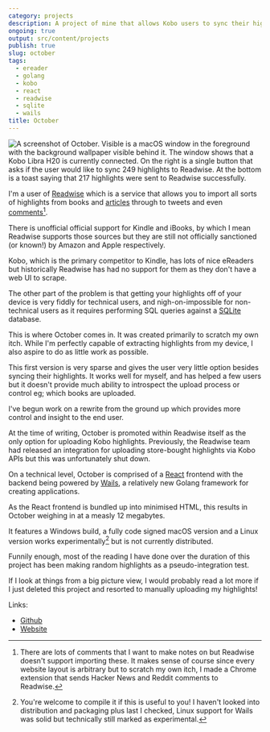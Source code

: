 ```yaml
---
category: projects
description: A project of mine that allows Kobo users to sync their highlights to Readwise. It solves a problem in my workflow and I use it quite regularly.
ongoing: true
output: src/content/projects
publish: true
slug: october
tags:
  - ereader
  - golang
  - kobo
  - react
  - readwise
  - sqlite
  - wails
title: October
---
```


![A screenshot of October. Visible is a macOS window in the foreground with the background wallpaper visible behind it. The window shows that a Kobo Libra H20 is currently connected. On the right is a single button that asks if the user would like to sync 249 highlights to Readwise. At the bottom is a toast saying that 217 highlights were sent to Readwise successfully.](https://cdn.utf9k.net/projects/october/selector_main.png)

I'm a user of [Readwise](https://readwise.io) which is a service that allows you to import all sorts of highlights from books and [articles](https://readwise.io/read) through to tweets and even [comments](https://chrome.google.com/webstore/detail/comments-to-readwise/mbpckcijlikkkakedodgpgkdmgbdogmp)[^1].

There is unofficial official support for Kindle and iBooks, by which I mean Readwise supports those sources but they are still not officially sanctioned (or known!) by Amazon and Apple respectively.

Kobo, which is the primary competitor to Kindle, has lots of nice eReaders but historically Readwise has had no support for them as they don't have a web UI to scrape.

The other part of the problem is that getting your highlights off of your device is very fiddly for technical users, and nigh-on-impossible for non-technical users as it requires performing SQL queries against a [SQLite](https://www.sqlite.org/index.html) database.

This is where October comes in. It was created primarily to scratch my own itch. While I'm perfectly capable of extracting highlights from my device, I also aspire to do as little work as possible.

This first version is very sparse and gives the user very little option besides syncing their highlights. It works well for myself, and has helped a few users but it doesn't provide much ability to introspect the upload process or control eg; which books are uploaded.

I've begun work on a rewrite from the ground up which provides more control and insight to the end user.

At the time of writing, October is promoted within Readwise itself as the only option for uploading Kobo highlights. Previously, the Readwise team had released an integration for uploading store-bought highlights via Kobo APIs but this was unfortunately shut down.

On a technical level, October is comprised of a [React](https://reactjs.org/) frontend with the backend being powered by [Wails](https://wails.io/), a relatively new Golang framework for creating applications.

As the React frontend is bundled up into minimised HTML, this results in October weighing in at a measly 12 megabytes.

It features a Windows build, a fully code signed macOS version and a Linux version works experimentally[^2] but is not currently distributed.

Funnily enough, most of the reading I have done over the duration of this project has been making random highlights as a pseudo-integration test.

If I look at things from a big picture view, I would probably read a lot more if I just deleted this project and resorted to manually uploading my highlights!

Links:

- [Github](https://github.com/marcus-crane/october)
- [Website](https://october.utf9k.net/)

[^1]: There are lots of comments that I want to make notes on but Readwise doesn't support importing these. It makes sense of course since every website layout is arbitrary but to scratch my own itch, I made a Chrome extension that sends Hacker News and Reddit comments to Readwise.
[^2]: You're welcome to compile it if this is useful to you! I haven't looked into distribution and packaging plus last I checked, Linux support for Wails was solid but technically still marked as experimental.
